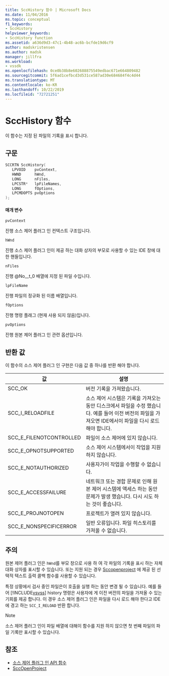 ```yaml
---
title: SccHistory 함수 | Microsoft Docs
ms.date: 11/04/2016
ms.topic: conceptual
f1_keywords:
- SccHistory
helpviewer_keywords:
- SccHistory function
ms.assetid: a636d9d3-47c1-4b48-ac6b-bcfde19d6cf9
author: madskristensen
ms.author: madsk
manager: jillfra
ms.workload:
- vssdk
ms.openlocfilehash: 0ce0b38b8e602688875549edbac671e664809482
ms.sourcegitcommit: 5f6ad1cefbcd3d531ce587ad30e684684f4c4d44
ms.translationtype: MT
ms.contentlocale: ko-KR
ms.lasthandoff: 10/22/2019
ms.locfileid: "72721251"
---
```

# <a name="scchistory-function"></a>SccHistory 함수
이 함수는 지정 된 파일의 기록을 표시 합니다.

## <a name="syntax"></a>구문

```cpp
SCCRTN SccHistory(
   LPVOID    pvContext,
   HWND      hWnd,
   LONG      nFiles,
   LPCSTR*   lpFileNames,
   LONG      fOptions,
   LPCMDOPTS pvOptions
);
```

#### <a name="parameters"></a>매개 변수
 `pvContext`

진행 소스 제어 플러그 인 컨텍스트 구조입니다.

 `hWnd`

진행 소스 제어 플러그 인이 제공 하는 대화 상자의 부모로 사용할 수 있는 IDE 창에 대 한 핸들입니다.

 `nFiles`

진행 @No__t_0 배열에 지정 된 파일 수입니다.

 `lpFileName`

진행 파일의 정규화 된 이름 배열입니다.

 `fOptions`

진행 명령 플래그 (현재 사용 되지 않음)입니다.

 `pvOptions`

진행 원본 제어 플러그 인 관련 옵션입니다.

## <a name="return-value"></a>반환 값
 이 함수의 소스 제어 플러그 인 구현은 다음 값 중 하나를 반환 해야 합니다.

|값|설명|
|-----------|-----------------|
|SCC_OK|버전 기록을 가져왔습니다.|
|SCC_I_RELOADFILE|소스 제어 시스템은 기록을 가져오는 동안 디스크에서 파일을 수정 했습니다. 예를 들어 이전 버전의 파일을 가져오면 IDE에서이 파일을 다시 로드 해야 합니다.|
|SCC_E_FILENOTCONTROLLED|파일이 소스 제어에 있지 않습니다.|
|SCC_E_OPNOTSUPPORTED|소스 제어 시스템에서이 작업을 지원 하지 않습니다.|
|SCC_E_NOTAUTHORIZED|사용자가이 작업을 수행할 수 없습니다.|
|SCC_E_ACCESSFAILURE|네트워크 또는 경합 문제로 인해 원본 제어 시스템에 액세스 하는 동안 문제가 발생 했습니다. 다시 시도 하는 것이 좋습니다.|
|SCC_E_PROJNOTOPEN|프로젝트가 열려 있지 않습니다.|
|SCC_E_NONSPECIFICERROR|일반 오류입니다. 파일 히스토리를 가져올 수 없습니다.|

## <a name="remarks"></a>주의
 원본 제어 플러그 인은 `hWnd`를 부모 창으로 사용 하 여 각 파일의 기록을 표시 하는 자체 대화 상자를 표시할 수 있습니다. 또는 지원 되는 경우 [Sccopenproject](../extensibility/sccopenproject-function.md) 에 제공 된 선택적 텍스트 출력 콜백 함수를 사용할 수 있습니다.

 특정 상황에서 검사 중인 파일은이 호출을 실행 하는 동안 변경 될 수 있습니다. 예를 들어 [!INCLUDE[vsvss](../extensibility/includes/vsvss_md.md)] history 명령은 사용자에 게 이전 버전의 파일을 가져올 수 있는 기회를 제공 합니다. 이 경우 소스 제어 플러그 인은 파일을 다시 로드 해야 한다고 IDE에 경고 하는 `SCC_I_RELOAD` 반환 합니다.

> [!NOTE]
> 소스 제어 플러그 인이 파일 배열에 대해이 함수를 지원 하지 않으면 첫 번째 파일의 파일 기록만 표시할 수 있습니다.

## <a name="see-also"></a>참조
- [소스 제어 플러그 인 API 함수](../extensibility/source-control-plug-in-api-functions.md)
- [SccOpenProject](../extensibility/sccopenproject-function.md)